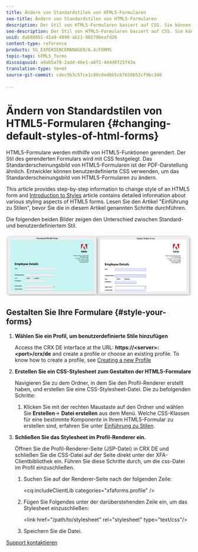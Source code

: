 ```yaml
---
title: Ändern von Standardstilen von HTML5-Formularen
seo-title: Ändern von Standardstilen von HTML5-Formularen
description: Der Stil von HTML5-Formularen basiert auf CSS. Sie können die Standardstile des Formulars ändern.
seo-description: Der Stil von HTML5-Formularen basiert auf CSS. Sie können die Standardstile des Formulars ändern.
uuid: dab888b1-d1a9-4990-ab21-96570beafd26
content-type: reference
products: SG_EXPERIENCEMANAGER/6.4/FORMS
topic-tags: hTML5_forms
discoiquuid: a9ab5a78-2add-46e1-a8f2-444d0f25f43a
translation-type: tm+mt
source-git-commit: cdec5b3c57ce1c80c0ed6b5cb7650b52cf9bc340

---
```



# Ändern von Standardstilen von HTML5-Formularen {#changing-default-styles-of-html-forms}

HTML5-Formulare werden mithilfe von HTML5-Funktionen gerendert. Der Stil des gerenderten Formulars wird mit CSS festgelegt. Das Standarderscheinungsbild von HTML5-Formularen ist der PDF-Darstellung ähnlich. Entwickler können benutzerdefinierte CSS verwenden, um das Standarderscheinungsbild von HTML5-Formularen zu ändern.

This article provides step-by-step information to change style of an HTML5 form and [Introduction to Styles](/help/forms/using/css-styles.md) article contains detailed information about various styling aspects of HTML5 forms. Lesen Sie den Artikel &quot;Einführung zu Stilen&quot;, bevor Sie die in diesem Artikel genannten Schritte durchführen.

Die folgenden beiden Bilder zeigen den Unterschied zwischen Standard- und benutzerdefiniertem Stil.

![images-002-small](assets/pictures-002-small.png)

## Gestalten Sie Ihre Formulare {#style-your-forms}

1. **Wählen Sie ein Profil, um benutzerdefinierte Stile hinzufügen**

   Access the CRX DE interface at the URL: **https://&lt;server>:&lt;port>/crx/de** and create a profile or choose an existing profile. To know how to create a profile, see [Creating a new Profile](/help/forms/using/custom-profile.md)

1. **Erstellen Sie ein CSS-Stylesheet zum Gestalten der HTML5-Formulare**

   Navigieren Sie zu dem Ordner, in dem Sie den Profil-Renderer erstellt haben, und erstellen Sie eine CSS-Stylesheet-Datei. Die zu befolgenden Schritte:

   1. Klicken Sie mit der rechten Maustaste auf den Ordner und wählen Sie **Erstellen**-> **Datei erstellen** aus dem Menü.
   Welche CSS-Klassen für eine bestimmte Komponente in Ihrem HTML5-Formular zu erstellen sind, erfahren Sie unter [Einführung zu Stilen](/help/forms/using/css-styles.md).

1. **Schließen Sie das Stylesheet im Profil-Renderer ein.**

   Öffnen Sie die Profil-Renderer-Seite (JSP-Datei) in CRX DE und schließen Sie die CSS-Datei auf der Seite direkt unter der XFA-Clientbibliothek ein. Führen Sie diese Schritte durch, um die css-Datei im Profil einzuschließen.

   1. Suchen Sie auf der Renderer-Seite nach der folgenden Zeile:

      &lt;cq:includeClientLib categories=&quot;xfaforms.profile&quot; />

   1. Fügen Sie Folgendes unter der darüberstehenden Zeile ein, um das Stylesheet einzuschließen:

      &lt;link href=&quot;/path/to/stylesheet&quot; rel=&quot;stylesheet&quot; type=&quot;text/css&quot;/>

   1. Speichern Sie die Datei.

[Support kontaktieren](https://www.adobe.com/account/sign-in.supportportal.html)
